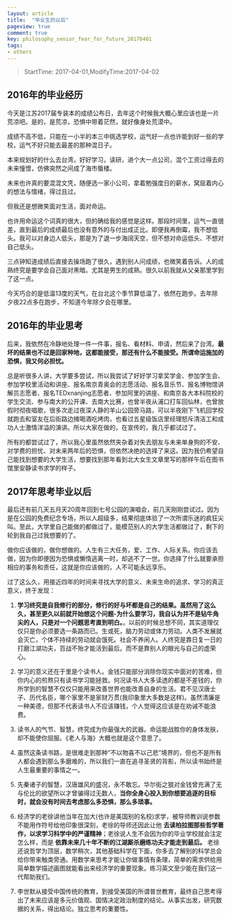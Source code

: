 ```yaml
---
layout: article
title:  "毕业生的以后"
pageview: true
comment: true
key: philosophy_senior_fear_for_future_20170401
tags:
- others
---
```


> StartTime: 2017-04-01,ModifyTime:2017-04-02
<!---more--->

## 2016年的毕业经历
今天是江苏2017届专装本的成绩公布日，去年这个时候我大概心里应该也是一片荒凉吧。是的，是荒凉，恐惧中带着茫然，就好像身处荒漠中。

成绩不高不低，只能在一小半的本三中挑选学校，运气好一点也许能到好一些的学校，运气不好只能去最差的那种混日子。

本来规划好的什么去台湾，好好学习，读研，进个大一点公司，混个工资过得去的未来憧憬，仿佛突然之间成了海市蜃楼。

未来也许真的要混混文凭，随便选一家小公司，拿着勉强度日的薪水，窝屈着内心的想法与情绪，得过且过。

但我还是想微笑面对生活，面对命运。

也许用命运这个词真的很大，但的确给我的感觉是这样。那段时间里，运气一直很差，直到最后的成绩最后也没有意外的与付出成正比。即便我再倒霉，我不想低头。我可以对身边人低头，那是为了退一步海阔天空，但不想对命运低头、不想对自己低头。

三点钟知道成绩后直接去操场跑了很久，遇到别人问成绩，也微笑着告诉。人的成熟终究是要学会自己面对黑暗。尤其是男生的成熟。很久以前我就从父亲那里学到了这一点。

今天巧合的是低温13度的天气，在台北这个季节算低温了，依然在跑步。去年除夕夜22点多在跑步，不知道今年除夕会在哪里。

## 2016年的毕业思考
后来，我依然在冷静地处理一件一件事，报名、看材料、申请，然后来了台湾。**最坏的结果也不过是回家种地，这都能接受，那还有什么不能接受。所谓命运施加的恐惧，我又何必担忧。**

总是听很多人讲，大学要多尝试，所以我尝试了好好学习拿奖学金、参加学生会、参加学校里活动和讲座、报名南京青奥会的志愿活动、报名音乐节、报名博物馆讲解员志愿者、报名TEDxnanjing志愿者、参加阿里的讲座、和南京各大本科院校的学生交流、参与南大的公开课、去南大比赛，也曾半夜从浦口打车回仙林，也曾放假时彻夜唱歌，很多次走过夜深人静的羊山公园旁马路，可以半夜刚下飞机回学校就跑去和室友在后街路边摊喝酒吃烤肉，也看过五星级饭店里经理怒斥清洁工和成功人士激情洋溢的演讲。所以大家在做的，在宣传的，我几乎都试过了。

所有的都尝试过了，所以我心里虽然依然夹杂着对失去朋友与未来单身狗的不安、对学费的担忧、对未来两年后的恐惧，但依然决绝的选择了来这。因为我仍希望自己能找到想要的大学生活，想要找到那年看到北大女生文章里写的那样午后在图书馆里安静读书求学的样子。

## 2017年思考毕业以后
最后还有前几天五月天20周年回到七号公园的演唱会，前几天刚刚尝试过。因为是在公园的免费纪念专场，所以人超级多，结果彻底体验了一次所谓乐迷的疯狂尖叫。至此，大学里自己能做的都做过了，能模范别人的大学生活都做过了，剩下的轮到我自己过我想要的了。

做你应该做的，做你想做的。人生有三大任务，爱、工作、人际关系。你应该去做，因为你即便因为恐惧或懒惰逃离一时，却逃不了一世。你选择了什么就要承担相应的事务和责任，这就是你应该做的，人不可能永远享乐。

过了这么久，用接近四年的时间来寻找大学的意义、未来生命的追求、学习的真正意义，终于发现：

1. **学习终究是自我修行的部分，修行的好与坏都是自己的结果。虽然用了这么久，甚至更久以前就开始想这个问题-为什么要学习，我自认为并不是钻牛角尖的人，只是对一个问题思考直到明白。**。以前的时候总想不同，其实道理仅仅只是你必须要选一条路而已。生或死，脑力劳动或体力劳动。人类不发展就会灭亡，个体不持续的劳动就会饿死。社会不养闲人。人终究是靠日复一日的打磨江湖功夫，百战不殆才能活到最后。而不是靠别人的眼光与自己的虚荣心。

2. 学习的意义还在于里是个读书人。金钱只能部分消除你现实中面对的苦难，但你内心的煎熬只有读书学习能拯救。何况读书人大多读透的都是不差钱的，你所学到的智慧不仅仅只能用来改善世界也能改善自身的生活。君不见汉唐士子、历代名臣，哪个家里不是家财万贯(我印象里大多数是这样)。虽然清廉是一种美德，但那不代表读书人不应该赚钱，个人觉得这应该是在劝诫不能浪费。  

3. 读书人的气节、智慧，终究成为你最强大的武器。命运能战胜你的身体发肤，却不能使你屈服。《老人与海》大概也就是这个意思了。

4. 虽然这条读书路，是很难走到那种“不以物喜不以己悲”境界的，但也不是所有人都会遇到那么多磨难的，所以我们一直在追寻圣贤的背影，所以读书始终是人生最重要的事情之一。

5. 先秦诸子的智慧，汉唐雄风的盛况，永不敢忘。华尔街之狼对金钱曾充满了无与伦比的欲望所以才曾骗得过无数人，**当你全身心投入到你想要追逐的目标时，就会没有时间去考虑那么多恐惧，那么多琐事。**

6. 经济学的老徐讲他当年在加大(也许是美国别的名校)求学，被导师教训说参数不能用作符号给他印象很深刻，老徐的导师还因此让他 **去读柏拉图那些哲学著作，以求学习科学中的严谨精神**；老徐说人生不会因为你的毕业学校就会注定怎么样，而是 **依靠未来几十年不断的江湖厮杀磨练功夫才能走到最后。** 老徐还说哲学为顶层，数学稍次，其他基础科学在下面，你多去了解别的科学总会给你带来触类旁通。用数学来思考才能让你做事情有条理，简单的需求供给用简单数学描述画图就能看出来经济学的重要现象。练习英文至少能在我们这一代帮助我们。

7. 李世默从接受中国传统的教育，到接受美国的所谓普世教育，最终自己思考得出了未来应该是多元价值观、国情决定政治制度的结论。从事实出发，研究数据的关系，得出结论。独立思考的重要性。
